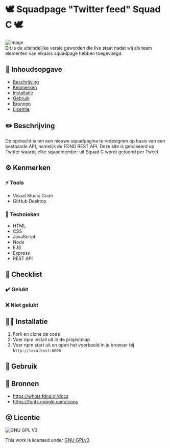 # 🕊️ Squadpage "Twitter feed" Squad C 🕊️
![image](https://user-images.githubusercontent.com/112856292/220998030-4719d33f-8026-4c3b-9878-958d2a024fb4.png)<BR>
Dit is de uiteindelijke versie geworden die live staat nadat wij als team elementen van elkaars squadpage hebben toegevoegd. 

## 🌊 Inhoudsopgave

- [Beschrijving](#beschrijving)
- [Kenmerken](#kenmerken)
- [Installatie](#installatie)
- [Gebruik](#gebruik)
- [Bronnen](#bronnen)
- [Licentie](#licentie)

## ✏️ Beschrijving
De opdracht is om een nieuwe squadpagina te redesignen op basis van een bestaande API, namelijk de FDND REST API.
Deze site is gebaseerd op Twitter waarbij elke squadmember uit Squad C wordt getoond per Tweet.

## ⚙️ Kenmerken

### ⚡ Tools
* Visual Studio Code
* GitHub Desktop 

### 💃 Technieken
* HTML
* CSS
* JavaScript
* Node
* EJS
* Express
* REST API

## 💯 Checklist
### ✔️ Gelukt
### ❌ Niet gelukt

## 💅🏻 Installatie

1. Fork en clone de code
2. Voer npm install uit in de projectmap
3. Voer npm start uit en open het voorbeeld in je browser bij ``http://localhost:8000``

## 🗿 Gebruik

## 💌 Bronnen

* https://whois.fdnd.nl/docs
* https://fonts.google.com/icons

## 😮 Licentie

![GNU GPL V3](https://www.gnu.org/graphics/gplv3-127x51.png)

This work is licensed under [GNU GPLv3](./LICENSE).
